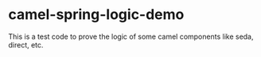 # camel-spring-logic-demo
This is a test code to prove the logic of some camel components like seda, direct, etc.

